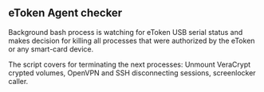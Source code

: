 ## eToken Agent checker

Background bash process is watching for eToken USB serial status and makes decision for killing all processes that were authorized by the eToken or any smart-card device.

The script covers for terminating the next processes: Unmount VeraCrypt crypted volumes, OpenVPN and SSH disconnecting sessions, screenlocker caller.
